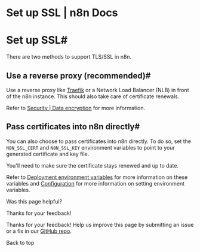 # Set up SSL | n8n Docs

[ ](https://github.com/n8n-io/n8n-docs/edit/main/docs/hosting/securing/set-up-ssl.md "Edit this page")

# Set up SSL#

There are two methods to support TLS/SSL in n8n.

## Use a reverse proxy (recommended)#

Use a reverse proxy like [Traefik](https://doc.traefik.io/traefik/) or a Network Load Balancer (NLB) in front of the n8n instance. This should also take care of certificate renewals.

Refer to [Security | Data encryption](https://n8n.io/legal/#security) for more information.

## Pass certificates into n8n directly#

You can also choose to pass certificates into n8n directly. To do so, set the `N8N_SSL_CERT` and `N8N_SSL_KEY` environment variables to point to your generated certificate and key file.

You'll need to make sure the certificate stays renewed and up to date.

Refer to [Deployment environment variables](../../configuration/environment-variables/deployment/) for more information on these variables and [Configuration](../../configuration/configuration-methods/) for more information on setting environment variables.

Was this page helpful? 

Thanks for your feedback! 

Thanks for your feedback! Help us improve this page by submitting an issue or a fix in our [GitHub repo](https://github.com/n8n-io/n8n-docs). 

Back to top